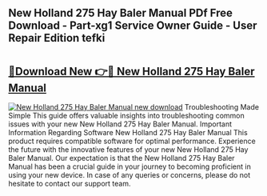 ## New Holland 275 Hay Baler Manual PDf Free Download - Part-xg1 Service Owner Guide - User Repair Edition tefki

# <h2><a href="http://bc65929.oget.top/?id=New+Holland+275+Hay+Baler+Manual">🔗Download New 👉🔴 New Holland 275 Hay Baler Manual</a></h2>

[![New Holland 275 Hay Baler Manual new download](https://i.imgur.com/5g1atiW.png)](http://bc65929.oget.top/?id=New+Holland+275+Hay+Baler+Manual)
Troubleshooting Made Simple This guide offers valuable insights into troubleshooting common issues with your new New Holland 275 Hay Baler Manual. Important Information Regarding Software New Holland 275 Hay Baler Manual This product requires compatible software for optimal performance. Experience the future with the innovative features of your new New Holland 275 Hay Baler Manual. Our expectation is that the New Holland 275 Hay Baler Manual has been a crucial guide in your journey to becoming proficient in using your new device. In case of any queries or concerns, please do not hesitate to contact our support team.

